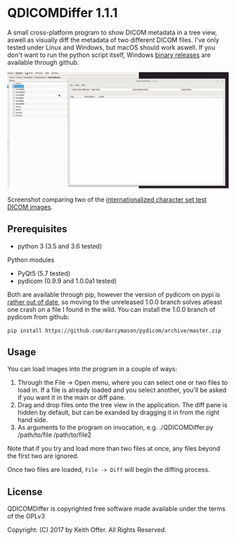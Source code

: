QDICOMDiffer 1.1.1
==================

A small cross-platform program to show DICOM metadata in a tree view, aswell as visually diff the metadata of two different DICOM files. I've only tested under Linux and Windows, but macOS should work aswell. If you don't want to run the python script itself, Windows [binary releases](https://github.com/keithoffer/QDICOMDiffer/releases) are available through github.

![Screenshot comparing two of the internationalized character set test DICOM images](Screenshots/main_screenshot.gif?raw=true)

Screenshot comparing two of the [internationalized character set test DICOM images](http://www.dclunie.com/images/charset/ ). 

Prerequisites
-------------
- python 3 (3.5 and 3.6 tested)

Python modules

- PyQt5 (5.7 tested)
- pydicom (0.9.9 and 1.0.0a1 tested)

Both are available through pip, however the version of pydicom on pypi is [rather out of date](https://github.com/darcymason/pydicom/issues/240), so moving to the unreleased 1.0.0 branch solves atleast one crash on a file I found in the wild. You can install the 1.0.0 branch of pydicom from github: 
```
pip install https://github.com/darcymason/pydicom/archive/master.zip 
```
Usage
-----
You can load images into the program in a couple of ways:

1. Through the File -> Open menu, where you can select one or two files to load in. If a file is already loaded and you select another, you'll be asked if you want it in the main or diff pane.
2. Drag and drop files onto the tree view in the application. The diff pane is hidden by default, but can be exanded by dragging it in from the right hand side.
3. As arguments to the program on invocation, e.g. ./QDICOMDiffer.py /path/to/file /path/to/file2

Note that if you try and load more than two files at once, any files beyond the first two are ignored.

Once two files are loaded, `File -> Diff` will begin the diffing process.

License
-------

QDICOMDiffer is copyrighted free software made available under the terms of the GPLv3

Copyright: (C) 2017 by Keith Offer. All Rights Reserved.

